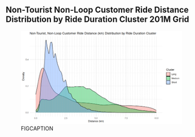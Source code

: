 ## Non-Tourist Non-Loop Customer Ride Distance Distribution by Ride Duration Cluster 201M Grid

<figure class="float-right">
  <a href="../Non-Tourist_Non_Loop_Customer_Ride_Distance_Distribution_by_Ride_Duration_Cluster_201M_Grid.png" target="_blank" title="Select image to open full sized chart">
  <img src="../Non-Tourist_Non_Loop_Customer_Ride_Distance_Distribution_by_Ride_Duration_Cluster_201M_Grid.png" alt="ALT_TEXT">
  </a>
  <figcaption>
  FIGCAPTION
  </figcaption>
</figure>



